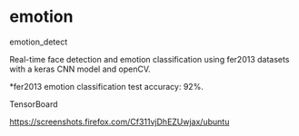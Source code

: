 # emotion
emotion_detect

Real-time face detection and emotion classification using fer2013 datasets with a keras CNN model and openCV.

*fer2013 emotion classification test accuracy: 92%.

TensorBoard

https://screenshots.firefox.com/Cf311vjDhEZUwjax/ubuntu
